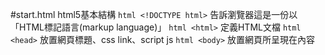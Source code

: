 ﻿#start.html 
html5基本結構
```html <!DOCTYPE html>```
告訴瀏覽器這是一份以「HTML標記語言(markup language)」
```html <html>```
定義HTML文檔
```html <head>```
放置網頁標題、css link、script js
```html <body>```
放置網頁所呈現在內容